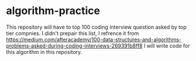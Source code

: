 # algorithm-practice

This repository will have to top 100 coding interview question asked by top tier compnies.
I didn't prepair this list, I refrence it from https://medium.com/afteracademy/100-data-structures-and-algorithms-problems-asked-during-coding-interviews-269391b8ff8
I will write code for this algorithm in this repository.
